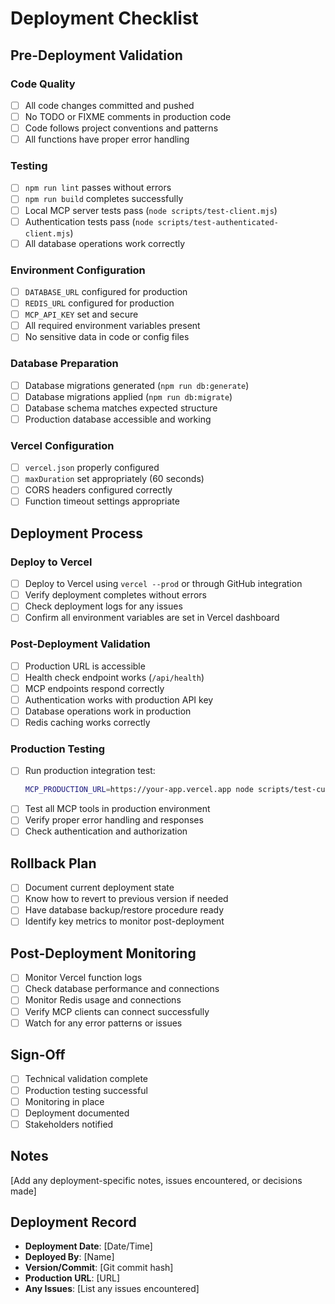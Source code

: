# Deployment Checklist

## Pre-Deployment Validation

### Code Quality
- [ ] All code changes committed and pushed
- [ ] No TODO or FIXME comments in production code
- [ ] Code follows project conventions and patterns
- [ ] All functions have proper error handling

### Testing
- [ ] `npm run lint` passes without errors
- [ ] `npm run build` completes successfully
- [ ] Local MCP server tests pass (`node scripts/test-client.mjs`)
- [ ] Authentication tests pass (`node scripts/test-authenticated-client.mjs`)
- [ ] All database operations work correctly

### Environment Configuration
- [ ] `DATABASE_URL` configured for production
- [ ] `REDIS_URL` configured for production
- [ ] `MCP_API_KEY` set and secure
- [ ] All required environment variables present
- [ ] No sensitive data in code or config files

### Database Preparation
- [ ] Database migrations generated (`npm run db:generate`)
- [ ] Database migrations applied (`npm run db:migrate`)
- [ ] Database schema matches expected structure
- [ ] Production database accessible and working

### Vercel Configuration
- [ ] `vercel.json` properly configured
- [ ] `maxDuration` set appropriately (60 seconds)
- [ ] CORS headers configured correctly
- [ ] Function timeout settings appropriate

## Deployment Process

### Deploy to Vercel
- [ ] Deploy to Vercel using `vercel --prod` or through GitHub integration
- [ ] Verify deployment completes without errors
- [ ] Check deployment logs for any issues
- [ ] Confirm all environment variables are set in Vercel dashboard

### Post-Deployment Validation
- [ ] Production URL is accessible
- [ ] Health check endpoint works (`/api/health`)
- [ ] MCP endpoints respond correctly
- [ ] Authentication works with production API key
- [ ] Database operations work in production
- [ ] Redis caching works correctly

### Production Testing
- [ ] Run production integration test:
  ```bash
  MCP_PRODUCTION_URL=https://your-app.vercel.app node scripts/test-cursor-integration.mjs
  ```
- [ ] Test all MCP tools in production environment
- [ ] Verify proper error handling and responses
- [ ] Check authentication and authorization

## Rollback Plan
- [ ] Document current deployment state
- [ ] Know how to revert to previous version if needed
- [ ] Have database backup/restore procedure ready
- [ ] Identify key metrics to monitor post-deployment

## Post-Deployment Monitoring
- [ ] Monitor Vercel function logs
- [ ] Check database performance and connections
- [ ] Monitor Redis usage and connections
- [ ] Verify MCP clients can connect successfully
- [ ] Watch for any error patterns or issues

## Sign-Off
- [ ] Technical validation complete
- [ ] Production testing successful
- [ ] Monitoring in place
- [ ] Deployment documented
- [ ] Stakeholders notified

## Notes
[Add any deployment-specific notes, issues encountered, or decisions made]

## Deployment Record
- **Deployment Date**: [Date/Time]
- **Deployed By**: [Name]
- **Version/Commit**: [Git commit hash]
- **Production URL**: [URL]
- **Any Issues**: [List any issues encountered]